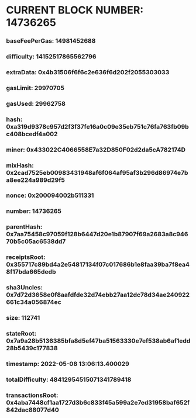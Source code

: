 # CURRENT BLOCK NUMBER: 14736265

### baseFeePerGas: 14981452688
### difficulty: 14152517865562796
### extraData: 0x4b31506f6f6c2e636f6d202f2055303033
### gasLimit: 29970705
### gasUsed: 29962758
### hash: 0xa319d9378c957d2f3f37fe16a0c09e35eb751c76fa763fb09bc408bcedf4a002
### miner: 0x433022C4066558E7a32D850F02d2da5cA782174D
### mixHash: 0x2cad7525eb00983431948af6f064af95af3b296d86974e7ba8ee224a989d29f5
### nonce: 0x200094002b511331
### number: 14736265
### parentHash: 0x7aa75458c97059f128b6447d20e1b87907f69a2683a8c94670b5c05ac6538dd7
### receiptsRoot: 0x355717c89bd4a2e54817134f07c017686b1e8faa39ba7f8ea48f17bda665dedb
### sha3Uncles: 0x7d72d3658e0f8aafdfde32d74ebb27aa12dc78d34ae240922661c34a056874ec
### size: 112741
### stateRoot: 0x7a9a28b5136385bfa8d5ef47ba51563330e7ef538ab6af1edd28b5439c177838
### timestamp: 2022-05-08 13:06:13.400029
### totalDifficulty: 48412954515071341789418
### transactionsRoot: 0x4aba7448cf1aa1727d3b6c833f45a599a2e7ed31958baf652f842dac88077d40
